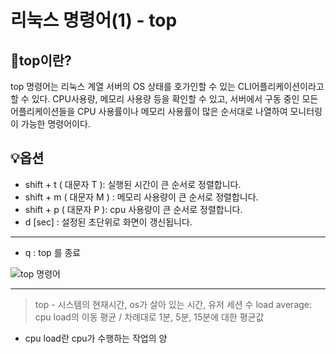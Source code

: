 # 리눅스 명령어(1) - top


## 📌top이란?
top 명령어는 리눅스 계열 서버의 OS 상태를 호가인할 수 있는 CLI어플리케이션이라고 할 수 있다.
CPU사용량, 메모리 사용량 등을 확인할 수 있고, 서버에서 구동 중인 모든 어플리케이션들을 CPU 사용률이나 메모리 사용률이 많은 순서대로 나열하여 모니터링이 가능한 명령어이다.

## 💡옵션
- shift + t ( 대문자 T ): 실행된 시간이 큰 순서로 정렬합니다.
- shift + m ( 대문자 M ) : 메모리 사용량이 큰 순서로 정렬합니다.
- shift + p ( 대문자 P ): cpu 사용량이 큰 순서로 정렬합니다.
- d [sec] : 설정된 초단위로 화면이 갱신됩니다.
---
- q : top 를 종료


![top 명령어](https://github.com/onyune/OP-SW/assets/166621162/50e3aac7-581a-4c38-8bdd-a74bc6141c0f)

---
>top - 시스템의 현재시간, os가 살아 있는 시간, 유저 세션 수
>load average: cpu load의 이동 평균 / 차례대로 1분, 5분, 15분에 대한 평균값
* cpu load란 cpu가 수행하는 작업의 양

